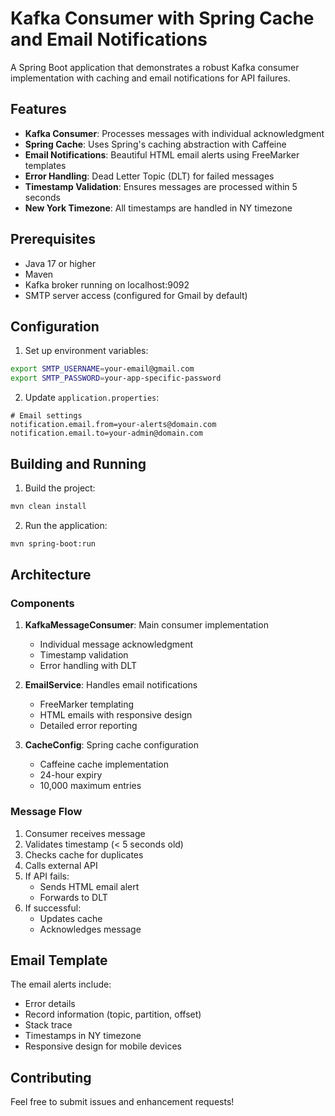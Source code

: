 # Kafka Consumer with Spring Cache and Email Notifications

A Spring Boot application that demonstrates a robust Kafka consumer implementation with caching and email notifications for API failures.

## Features

- **Kafka Consumer**: Processes messages with individual acknowledgment
- **Spring Cache**: Uses Spring's caching abstraction with Caffeine
- **Email Notifications**: Beautiful HTML email alerts using FreeMarker templates
- **Error Handling**: Dead Letter Topic (DLT) for failed messages
- **Timestamp Validation**: Ensures messages are processed within 5 seconds
- **New York Timezone**: All timestamps are handled in NY timezone

## Prerequisites

- Java 17 or higher
- Maven
- Kafka broker running on localhost:9092
- SMTP server access (configured for Gmail by default)

## Configuration

1. Set up environment variables:
```bash
export SMTP_USERNAME=your-email@gmail.com
export SMTP_PASSWORD=your-app-specific-password
```

2. Update `application.properties`:
```properties
# Email settings
notification.email.from=your-alerts@domain.com
notification.email.to=your-admin@domain.com
```

## Building and Running

1. Build the project:
```bash
mvn clean install
```

2. Run the application:
```bash
mvn spring-boot:run
```

## Architecture

### Components

1. **KafkaMessageConsumer**: Main consumer implementation
   - Individual message acknowledgment
   - Timestamp validation
   - Error handling with DLT

2. **EmailService**: Handles email notifications
   - FreeMarker templating
   - HTML emails with responsive design
   - Detailed error reporting

3. **CacheConfig**: Spring cache configuration
   - Caffeine cache implementation
   - 24-hour expiry
   - 10,000 maximum entries

### Message Flow

1. Consumer receives message
2. Validates timestamp (< 5 seconds old)
3. Checks cache for duplicates
4. Calls external API
5. If API fails:
   - Sends HTML email alert
   - Forwards to DLT
6. If successful:
   - Updates cache
   - Acknowledges message

## Email Template

The email alerts include:
- Error details
- Record information (topic, partition, offset)
- Stack trace
- Timestamps in NY timezone
- Responsive design for mobile devices

## Contributing

Feel free to submit issues and enhancement requests!
